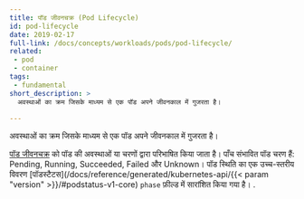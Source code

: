```yaml
---
title: पॉड जीवनचक्र (Pod Lifecycle)
id: pod-lifecycle
date: 2019-02-17
full-link: /docs/concepts/workloads/pods/pod-lifecycle/
related:
 - pod
 - container
tags:
 - fundamental
short_description: >
  अवस्थाओं का क्रम जिसके माध्यम से एक पॉड अपने जीवनकाल में गुजरता है।
 
---
```

 अवस्थाओं का क्रम जिसके माध्यम से एक पॉड अपने जीवनकाल में गुजरता है।

<!--अधिक-->

[पॉड जीवनचक्र](/docs/concepts/workloads/pods/pod-lifecycle/) को पॉड की अवस्थाओं या चरणों द्वारा परिभाषित किया जाता है। पाँच संभावित पॉड चरण हैं: Pending, Running, Succeeded, Failed और Unknown। पॉड स्थिति का एक उच्च-स्तरीय विवरण [पॉडस्टैटस](/docs/reference/generated/kubernetes-api/{{< param "version" >}}/#podstatus-v1-core) `phase` फ़ील्ड में सारांशित किया गया है। .
